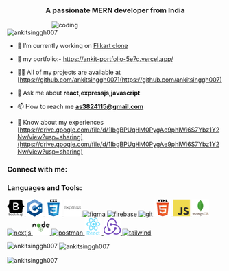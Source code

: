 <h3 align="center">A passionate MERN developer from India</h3>
<img align="right" alt="coding" width="400" src="https://miro.medium.com/v2/resize:fit:1100/0*FGD6BUzzZs1VJLuY.gif"/>

<p align="left"> <img src="https://komarev.com/ghpvc/?username=ankitsinggh007&label=Profile%20views&color=0e75b6&style=flat" alt="ankitsinggh007" /> </p>

- 🔭 I’m currently working on [Flikart clone](https://brilliant-truffle-1cecdc.netlify.app/)

- 🌱 my portfolio:- https://ankit-portfolio-5e7c.vercel.app/

- 👨‍💻 All of my projects are available at [https://github.com/ankitsinggh007](https://github.com/ankitsinggh007)

- 💬 Ask me about **react,expressjs,javascript**

- 📫 How to reach me **as3824115@gmail.com**

- 📄 Know about my experiences [https://drive.google.com/file/d/1IbgBPUqHM0PygAe9phlWi6S7Ybz1Y2Nw/view?usp=sharing](https://drive.google.com/file/d/1IbgBPUqHM0PygAe9phlWi6S7Ybz1Y2Nw/view?usp=sharing)

<h3 align="left">Connect with me:</h3>
<p align="left">
</p>

<h3 align="left">Languages and Tools:</h3>
<p align="left"> <a href="https://getbootstrap.com" target="_blank" rel="noreferrer"> <img src="https://raw.githubusercontent.com/devicons/devicon/master/icons/bootstrap/bootstrap-plain-wordmark.svg" alt="bootstrap" width="40" height="40"/> </a> <a href="https://www.w3schools.com/cpp/" target="_blank" rel="noreferrer"> <img src="https://raw.githubusercontent.com/devicons/devicon/master/icons/cplusplus/cplusplus-original.svg" alt="cplusplus" width="40" height="40"/> </a> <a href="https://www.w3schools.com/css/" target="_blank" rel="noreferrer"> <img src="https://raw.githubusercontent.com/devicons/devicon/master/icons/css3/css3-original-wordmark.svg" alt="css3" width="40" height="40"/> </a> <a href="https://expressjs.com" target="_blank" rel="noreferrer"> <img src="https://raw.githubusercontent.com/devicons/devicon/master/icons/express/express-original-wordmark.svg" alt="express" width="40" height="40"/> </a> <a href="https://www.figma.com/" target="_blank" rel="noreferrer"> <img src="https://www.vectorlogo.zone/logos/figma/figma-icon.svg" alt="figma" width="40" height="40"/> </a> <a href="https://firebase.google.com/" target="_blank" rel="noreferrer"> <img src="https://www.vectorlogo.zone/logos/firebase/firebase-icon.svg" alt="firebase" width="40" height="40"/> </a> <a href="https://git-scm.com/" target="_blank" rel="noreferrer"> <img src="https://www.vectorlogo.zone/logos/git-scm/git-scm-icon.svg" alt="git" width="40" height="40"/> </a> <a href="https://www.w3.org/html/" target="_blank" rel="noreferrer"> <img src="https://raw.githubusercontent.com/devicons/devicon/master/icons/html5/html5-original-wordmark.svg" alt="html5" width="40" height="40"/> </a> <a href="https://developer.mozilla.org/en-US/docs/Web/JavaScript" target="_blank" rel="noreferrer"> <img src="https://raw.githubusercontent.com/devicons/devicon/master/icons/javascript/javascript-original.svg" alt="javascript" width="40" height="40"/> </a> <a href="https://www.mongodb.com/" target="_blank" rel="noreferrer"> <img src="https://raw.githubusercontent.com/devicons/devicon/master/icons/mongodb/mongodb-original-wordmark.svg" alt="mongodb" width="40" height="40"/> </a> <a href="https://nextjs.org/" target="_blank" rel="noreferrer"> <img src="https://cdn.worldvectorlogo.com/logos/nextjs-2.svg" alt="nextjs" width="40" height="40"/> </a> <a href="https://nodejs.org" target="_blank" rel="noreferrer"> <img src="https://raw.githubusercontent.com/devicons/devicon/master/icons/nodejs/nodejs-original-wordmark.svg" alt="nodejs" width="40" height="40"/> </a> <a href="https://postman.com" target="_blank" rel="noreferrer"> <img src="https://www.vectorlogo.zone/logos/getpostman/getpostman-icon.svg" alt="postman" width="40" height="40"/> </a> <a href="https://reactjs.org/" target="_blank" rel="noreferrer"> <img src="https://raw.githubusercontent.com/devicons/devicon/master/icons/react/react-original-wordmark.svg" alt="react" width="40" height="40"/> </a> <a href="https://redux.js.org" target="_blank" rel="noreferrer"> <img src="https://raw.githubusercontent.com/devicons/devicon/master/icons/redux/redux-original.svg" alt="redux" width="40" height="40"/> </a> <a href="https://tailwindcss.com/" target="_blank" rel="noreferrer"> <img src="https://www.vectorlogo.zone/logos/tailwindcss/tailwindcss-icon.svg" alt="tailwind" width="40" height="40"/> </a> </p>

<p><img align="left" src="https://github-readme-stats.vercel.app/api/top-langs?username=ankitsinggh007&show_icons=true&locale=en&layout=compact" alt="ankitsinggh007" /></p>

<p>&nbsp;<img align="center" src="https://github-readme-stats.vercel.app/api?username=ankitsinggh007&show_icons=true&locale=en" alt="ankitsinggh007" /></p>

<p><img align="center" src="https://github-readme-streak-stats.herokuapp.com/?user=ankitsinggh007&" alt="ankitsinggh007" /></p>
